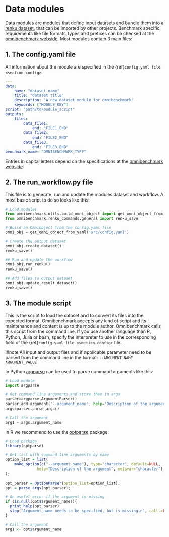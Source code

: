 # Data modules

Data modules are modules that define input datasets and bundle them into a [renku dataset](https://renku.readthedocs.io/en/latest/topic-guides/data.html#), that can be imported by other projects. Benchmark specific requirements like file formats, types and prefixes can be checked at the [omnibenchmark webside](https://omnibenchmark.pages.uzh.ch/omni_dash/index.html). Most modules contain 3 main files:

## 1. The config.yaml file

All information about the module are specified in the {ref}`config.yaml file <section-config>`:

```yaml
---
data:
    name: "dataset-name"
    title: "dataset title"
    description: "A new dataset module for omnibenchmark"
    keywords: ["MODULE_KEY"]
script: "path/to/module_script"
outputs:
    files:
        data_file1: 
            end: "FILE1_END"
        data_file2:
            end: "FILE2_END"
        data_file3:
            end: "FILE3_END"
benchmark_name: "OMNIBENCHMARK_TYPE"
```

Entries in capital letters depend on the specifications at the [omnibenchmark webside](https://omnibenchmark.pages.uzh.ch/omni_dash/index.html).

## 2. The run_workflow.py file

This file is to generate, run and update the modules dataset and workflow. A most basic script to do so looks like this:

```python
# Load modules
from omnibenchmark.utils.build_omni_object import get_omni_object_from_yaml
from omnibenchmark.renku_commands.general import renku_save

# Build an OmniObject from the config.yaml file
omni_obj = get_omni_object_from_yaml('src/config.yaml')

# Create the output dataset
omni_obj.create_dataset()
renku_save()

## Run and update the workflow
omni_obj.run_renku()
renku_save()

## Add files to output dataset
omni_obj.update_result_dataset()
renku_save()
```

## 3. The module script

This is the script to load the dataset and to convert its files into the expected format.
Omnibenchmark accepts any kind of script and its maintenance and content is up to the module author.
Omnibenchmark calls this script from the command line. If you use another language than R, Python, Julia or bash, specify the interpreter to use in the corresponding field of the {ref}`config.yaml file <section-config>` file.

!!!note
    All input and output files and if applicable parameter need to be parsed from the command line in the format:
    `--ARGUMENT_NAME ARGUMENT_VALUE`

In Python [argparse](https://pypi.org/project/argparse/) can be used to parse command arguments like this:

```python
# Load module
import argparse

# Get command line arguments and store them in args
parser=argparse.ArgumentParser()
parser.add_argument('--argument_name', help='Description of the argument')
args=parser.parse_args()

# Call the argument
arg1 = args.argument_name

```

In R we recommend to use the [optparse](https://cran.r-project.org/web/packages/optparse/index.html) package:

```r
# Load package
library(optparse)

# Get list with command line arguments by name
option_list = list(
    make_option(c("--argument_name"), type="character", default=NULL, 
              help="Description of the argument", metavar="character")
); 
 
opt_parser = OptionParser(option_list=option_list);
opt = parse_args(opt_parser);

# An useful error if the argument is missing
if (is.null(opt$argument_name)){
  print_help(opt_parser)
  stop("Argument_name needs to be specified, but is missing.n", call.=FALSE)
}

# Call the argument
arg1 <- opt$argument_name
```
